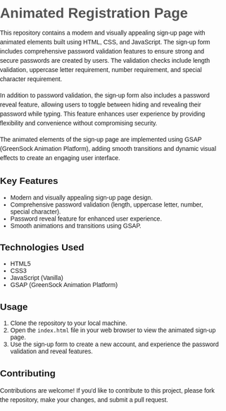 <!DOCTYPE html> <html lang="en"> <head> <meta charset="UTF-8"> <meta name="viewport" content="width=device-width, initial-scale=1.0"> <title>Animated Registration Page</title> <style> body { font-family: Arial, sans-serif; margin: 0; padding: 0; }
    .container {
        width: 800px;
        margin: 0 auto;
        padding: 2rem;
        background-color: white;
        border: 1px solid #ddd;
        border-radius: 4px;
        box-shadow: 0 2px 4px rgba(0, 0, 0, 0.1);
    }

    h1 {
        font-size: 2rem;
        color: #555;
        margin-bottom: 1rem;
    }

    p {
        line-height: 1.5;
        margin-bottom: 1rem;
    }

    a {
        color: #007bff;
        text-decoration: none;
    }

    a:hover {
        text-decoration: underline;
    }
</style>
</head> <body> <div class="container"> <h1>Animated Registration Page</h1> <p>This repository contains a modern and visually appealing sign-up page with animated elements built using HTML, CSS, and JavaScript. The sign-up form includes comprehensive password validation features to ensure strong and secure passwords are created by users. The validation checks include length validation, uppercase letter requirement, number requirement, and special character requirement.</p> <p>In addition to password validation, the sign-up form also includes a password reveal feature, allowing users to toggle between hiding and revealing their password while typing. This feature enhances user experience by providing flexibility and convenience without compromising security.</p> <p>The animated elements of the sign-up page are implemented using GSAP (GreenSock Animation Platform), adding smooth transitions and dynamic visual effects to create an engaging user interface.</p> <h2>Key Features</h2> <ul> <li>Modern and visually appealing sign-up page design.</li> <li>Comprehensive password validation (length, uppercase letter, number, special character).</li> <li>Password reveal feature for enhanced user experience.</li> <li>Smooth animations and transitions using GSAP.</li> </ul> <h2>Technologies Used</h2> <ul> <li>HTML5</li> <li>CSS3</li> <li>JavaScript (Vanilla)</li> <li>GSAP (GreenSock Animation Platform)</li> </ul> <h2>Usage</h2> <ol> <li>Clone the repository to your local machine.</li> <li>Open the <code>index.html</code> file in your web browser to view the animated sign-up page.</li> <li>Use the sign-up form to create a new account, and experience the password validation and reveal features.</li> </ol> <h2>Contributing</h2> <p>Contributions are welcome! If you'd like to contribute to this project, please fork the repository, make your changes, and submit a pull request.</p> </div> </body> </html>
